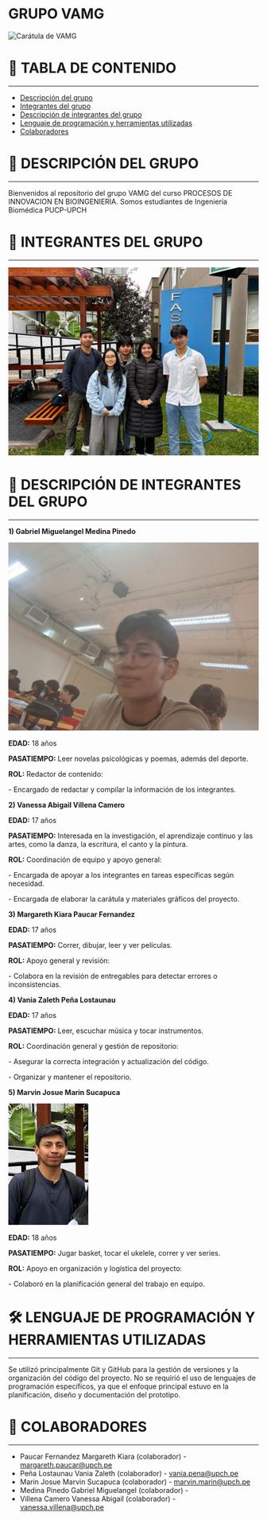 # GRUPO VAMG

![Carátula de VAMG](assets/Carátula.png)

# 📑 TABLA DE CONTENIDO
---
- [Descripción del grupo](#-descripción-del-grupo)
- [Integrantes del grupo](#-integrantes-del-grupo)
- [Descripción de integrantes del grupo](#-descripción-de-integrantes-del-grupo)
- [Lenguaje de programación y herramientas utilizadas](#-lenguaje-de-programación-y-herramientas-utilizas)
- [Colaboradores](#-colaboradores)

# 🚀 DESCRIPCIÓN DEL GRUPO
---
Bienvenidos al repositorio del grupo VAMG del curso PROCESOS DE INNOVACION EN BIOINGENIERIA.
Somos estudiantes de Ingeniería Biomédica PUCP-UPCH 

# **👥 INTEGRANTES DEL GRUPO**
---
![Foto grupal](assets/Foto%20grupal.jpeg)

# 📝 DESCRIPCIÓN DE INTEGRANTES DEL GRUPO
---
**1) Gabriel Miguelangel Medina Pinedo**

![Gabriel](assets/Gabriel.jpeg)

**EDAD:** 18 años

**PASATIEMPO:** Leer novelas psicológicas y poemas, además del deporte.

**ROL:** Redactor de contenido:

\- Encargado de redactar y compilar la información de los integrantes.

**2) Vanessa Abigail Villena Camero**



**EDAD:** 17 años

**PASATIEMPO:** Interesada en la investigación, el aprendizaje continuo y las artes, como la danza, la escritura, el canto y la pintura.

**ROL:** Coordinación de equipo y apoyo general:

\- Encargada de apoyar a los integrantes en tareas específicas según necesidad.

\- Encargada de elaborar la carátula y materiales gráficos del proyecto.

**3) Margareth Kiara Paucar Fernandez**



**EDAD:** 17 años

**PASATIEMPO:** Correr, dibujar, leer y ver películas.

**ROL:** Apoyo general y revisión:

\- Colabora en la revisión de entregables para detectar errores o inconsistencias.

**4) Vania Zaleth Peña Lostaunau**



**EDAD:** 17 años

**PASATIEMPO:** Leer, escuchar música y tocar instrumentos.

**ROL:** Coordinación general y gestión de repositorio:

\- Asegurar la correcta integración y actualización del código.

\- Organizar y mantener el repositorio.

**5) Marvin Josue Marin Sucapuca**

![Marvin](assets/Marvin.png)

**EDAD:** 18 años

**PASATIEMPO:** Jugar basket, tocar el ukelele, correr y ver series.

**ROL:** Apoyo en organización y logística del proyecto:

\- Colaboró en la planificación general del trabajo en equipo.

# 🛠️ LENGUAJE DE PROGRAMACIÓN Y HERRAMIENTAS UTILIZADAS
---
Se utilizó principalmente Git y GitHub para la gestión de versiones y la organización del código del proyecto. No se requirió el uso de lenguajes de programación específicos, ya que el enfoque principal estuvo en la planificación, diseño y documentación del prototipo.

# 🤝 COLABORADORES
---
- Paucar Fernandez Margareth Kiara (colaborador) - margareth.paucar@upch.pe
- Peña Lostaunau Vania Zaleth (colaborador) - vania.pena@upch.pe
- Marin Josue Marvin Sucapuca (colaborador) - marvin.marin@upch.pe
- Medina Pinedo Gabriel Miguelangel (colaborador) -
- Villena Camero Vanessa Abigail (colaborador) - vanessa.villena@upch.pe
